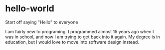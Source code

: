 # hello-world
Start off saying "Hello" to everyone

I am fairly new to programing. I programmed almost 15 years ago when I was in school, and 
now I am trying to get back into it again. My degree is in education, but I would love to 
move into software design instead. 
